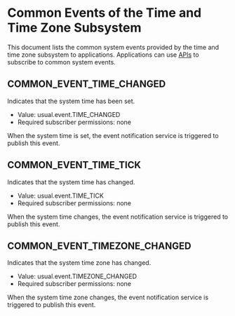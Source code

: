 # Common Events of the Time and Time Zone Subsystem
This document lists the common system events provided by the time and time zone subsystem to applications. Applications can use [APIs](../js-apis-commonEventManager.md) to subscribe to common system events.

## COMMON_EVENT_TIME_CHANGED
Indicates that the system time has been set.

- Value: usual.event.TIME_CHANGED
- Required subscriber permissions: none

When the system time is set, the event notification service is triggered to publish this event.

## COMMON_EVENT_TIME_TICK
Indicates that the system time has changed.

- Value: usual.event.TIME_TICK
- Required subscriber permissions: none

When the system time changes, the event notification service is triggered to publish this event.

## COMMON_EVENT_TIMEZONE_CHANGED
Indicates that the system time zone has changed.

- Value: usual.event.TIMEZONE_CHANGED
- Required subscriber permissions: none

When the system time zone changes, the event notification service is triggered to publish this event.
